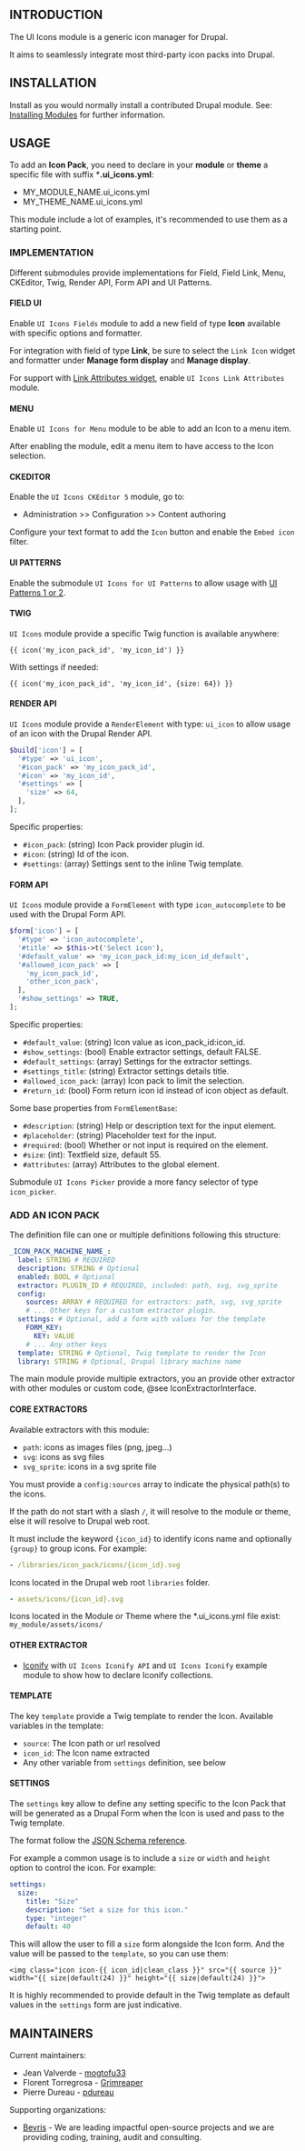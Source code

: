 ## INTRODUCTION

The UI Icons module is a generic icon manager for Drupal.

It aims to seamlessly integrate most third-party icon packs into Drupal.

## INSTALLATION

Install as you would normally install a contributed Drupal module.
See: [Installing Modules](https://www.drupal.org/docs/extending-drupal/installing-modules) for further information.

## USAGE

To add an **Icon Pack**, you need to declare in your **module** or **theme** a
specific file with suffix ***.ui_icons.yml**:

- MY_MODULE_NAME.ui_icons.yml
- MY_THEME_NAME.ui_icons.yml

This module include a lot of examples, it's recommended to use them as a
starting point.

### IMPLEMENTATION

Different submodules provide implementations for Field, Field Link, Menu,
CKEditor, Twig, Render API, Form API and UI Patterns.

#### FIELD UI

Enable `UI Icons Fields` module to add a new field of type **Icon** available
with specific options and formatter.

For integration with field of type **Link**, be sure to select the `Link Icon`
widget and formatter under **Manage form display** and **Manage display**.

For support with [Link Attributes widget](https://www.drupal.org/project/link_attributes),
enable `UI Icons Link Attributes` module.

#### MENU

Enable `UI Icons for Menu` module to be able to add an Icon to a menu item.

After enabling the module, edit a menu item to have access to the Icon
selection.

#### CKEDITOR

Enable the `UI Icons CKEditor 5` module, go to:

- Administration >> Configuration >> Content authoring

Configure your text format to add the `Icon` button and enable the `Embed icon`
filter.

#### UI PATTERNS

Enable the submodule `UI Icons for UI Patterns` to allow usage with
[UI Patterns 1 or 2](https://www.drupal.org/project/ui_patterns).

#### TWIG

`UI Icons` module provide a specific Twig function is available anywhere:

```twig
{{ icon('my_icon_pack_id', 'my_icon_id') }}
```

With settings if needed:

```twig
{{ icon('my_icon_pack_id', 'my_icon_id', {size: 64}) }}
```

#### RENDER API

`UI Icons` module provide a `RenderElement` with type: `ui_icon` to allow usage
of an icon with the Drupal Render API.

```php
$build['icon'] = [
  '#type' => 'ui_icon',
  '#icon_pack' => 'my_icon_pack_id',
  '#icon' => 'my_icon_id',
  '#settings' => [
    'size' => 64,
  ],
];
```

Specific properties:

- `#icon_pack`: (string) Icon Pack provider plugin id.
- `#icon`: (string) Id of the icon.
- `#settings`: (array) Settings sent to the inline Twig template.

#### FORM API

`UI Icons` module provide a `FormElement` with type `icon_autocomplete` to be
used with the Drupal Form API.

```php
$form['icon'] = [
  '#type' => 'icon_autocomplete',
  '#title' => $this->t('Select icon'),
  '#default_value' => 'my_icon_pack_id:my_icon_id_default',
  '#allowed_icon_pack' => [
    'my_icon_pack_id',
    'other_icon_pack',
  ],
  '#show_settings' => TRUE,
];
```

Specific properties:

- `#default_value`: (string) Icon value as icon_pack_id:icon_id.
- `#show_settings`: (bool) Enable extractor settings, default FALSE.
- `#default_settings`: (array) Settings for the extractor settings.
- `#settings_title`: (string) Extractor settings details title.
- `#allowed_icon_pack`: (array) Icon pack to limit the selection.
- `#return_id`: (bool) Form return icon id instead of icon object as default.

Some base properties from `FormElementBase`:

- `#description`: (string) Help or description text for the input element.
- `#placeholder`: (string) Placeholder text for the input.
- `#required`: (bool) Whether or not input is required on the element.
- `#size`: (int): Textfield size, default 55.
- `#attributes`: (array) Attributes to the global element.

Submodule `UI Icons Picker` provide a more fancy selector of type `icon_picker`.

### ADD AN ICON PACK

The definition file can one or multiple definitions following this structure:

```yaml
_ICON_PACK_MACHINE_NAME_:
  label: STRING # REQUIRED
  description: STRING # Optional
  enabled: BOOL # Optional
  extractor: PLUGIN_ID # REQUIRED, included: path, svg, svg_sprite
  config:
    sources: ARRAY # REQUIRED for extractors: path, svg, svg_sprite
    # ... Other keys for a custom extractor plugin.
  settings: # Optional, add a form with values for the template
    FORM_KEY:
      KEY: VALUE
    # ... Any other keys
  template: STRING # Optional, Twig template to render the Icon
  library: STRING # Optional, Drupal library machine name
```

The main module provide multiple extractors, you an provide other extractor with
other modules or custom code, @see IconExtractorInterface.

#### CORE EXTRACTORS

Available extractors with this module:

- `path`: icons as images files (png, jpeg...)
- `svg`: icons as svg files
- `svg_sprite`: icons in a svg sprite file

You must provide a `config:sources` array to indicate the physical path(s) to
the icons.

If the path do not start with a slash `/`, it will resolve to the module or
theme, else it will resolve to Drupal web root.

It must include the keyword `{icon_id}` to identify icons name and optionally
`{group}` to group icons. For example:

```yaml
- /libraries/icon_pack/icons/{icon_id}.svg
```

Icons located in the Drupal web root `libraries` folder.

```yaml
- assets/icons/{icon_id}.svg
```

Icons located in the Module or Theme where the *.ui_icons.yml file exist:
`my_module/assets/icons/`

#### OTHER EXTRACTOR

- [Iconify](https://iconify.design) with `UI Icons Iconify API` and
`UI Icons Iconify` example module to show how to declare Iconify collections.

#### TEMPLATE

The key `template` provide a Twig template to render the Icon.
Available variables in the template:

- `source`: The Icon path or url resolved
- `icon_id`: The Icon name extracted
- Any other variable from `settings` definition, see below

#### SETTINGS

The `settings` key allow to define any setting specific to the Icon Pack that
will be generated as a Drupal Form when the Icon is used and pass to the
Twig template.

The format follow the [JSON Schema reference](https://json-schema.org/understanding-json-schema/reference/type).

For example a common usage is to include a `size` or `width` and `height` option
to control the icon. For example:

```yaml
settings:
  size:
    title: "Size"
    description: "Set a size for this icon."
    type: "integer"
    default: 40
```

This will allow the user to fill a `size` form alongside the Icon form. And the
value will be passed to the `template`, so you can use them:

```twig
<img class="icon icon-{{ icon_id|clean_class }}" src="{{ source }}" width="{{ size|default(24) }}" height="{{ size|default(24) }}">
```

It is highly recommended to provide default in the Twig template as default
values in the `settings` form are just indicative.

## MAINTAINERS

Current maintainers:

- Jean Valverde - [mogtofu33](https://www.drupal.org/u/mogtofu33)
- Florent Torregrosa - [Grimreaper](https://www.drupal.org/user/2388214)
- Pierre Dureau - [pdureau](https://www.drupal.org/user/1903334)

Supporting organizations:

- [Beyris](https://www.drupal.org/beyris) - We are leading impactful open-source
projects and we are providing coding, training, audit and consulting.
